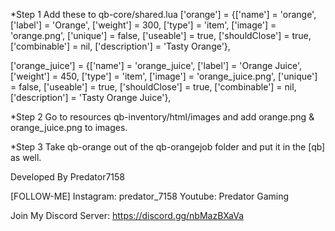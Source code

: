 *Step 1
Add these to qb-core/shared.lua
['orange'] 					 	 = {['name'] = 'orange', 			    	    ['label'] = 'Orange', 					['weight'] = 300, 		['type'] = 'item', 		['image'] = 'orange.png', 	    	    ['unique'] = false, 	['useable'] = true, 	['shouldClose'] = true,	  ['combinable'] = nil,   ['description'] = 'Tasty Orange'},

['orange_juice'] 				         = {['name'] = 'orange_juice', 			  	    ['label'] = 'Orange Juice', 			        ['weight'] = 450, 		['type'] = 'item', 		['image'] = 'orange_juice.png', 	    ['unique'] = false, 	['useable'] = true, 	['shouldClose'] = true,	  ['combinable'] = nil,   ['description'] = 'Tasty Orange Juice'},

*Step 2
Go to resources qb-inventory/html/images and add orange.png & orange_juice.png to images.

*Step 3
Take qb-orange out of the qb-orangejob folder and put it in the [qb] as well.

Developed By
Predator7158

[FOLLOW-ME]
Instagram: predator_7158
Youtube: Predator Gaming

Join My Discord Server: https://discord.gg/nbMazBXaVa